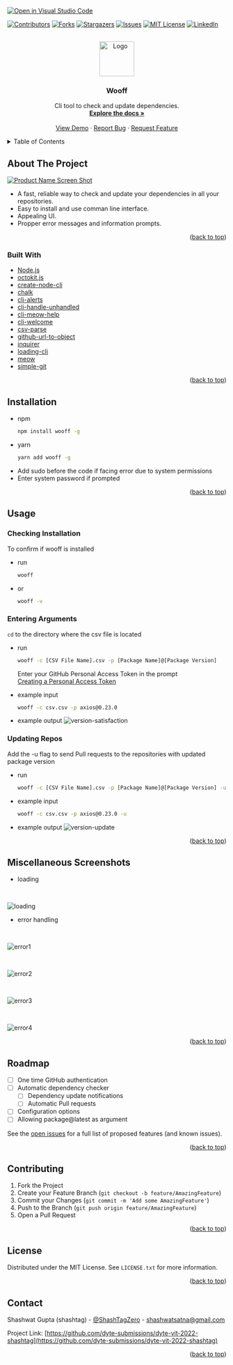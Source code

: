 [![Open in Visual Studio Code](https://classroom.github.com/assets/open-in-vscode-c66648af7eb3fe8bc4f294546bfd86ef473780cde1dea487d3c4ff354943c9ae.svg)](https://classroom.github.com/online_ide?assignment_repo_id=7947212&assignment_repo_type=AssignmentRepo)

<div id="top"></div>
<!--
*** Thanks for checking out the Best-README-Template. If you have a suggestion
*** that would make this better, please fork the repo and create a pull request
*** or simply open an issue with the tag "enhancement".
*** Don't forget to give the project a star!
*** Thanks again! Now go create something AMAZING! :D
-->

<!-- PROJECT SHIELDS -->
<!--
*** I'm using markdown "reference style" links for readability.
*** Reference links are enclosed in brackets [ ] instead of parentheses ( ).
*** See the bottom of this document for the declaration of the reference variables
*** for contributors-url, forks-url, etc. This is an optional, concise syntax you may use.
*** https://www.markdownguide.org/basic-syntax/#reference-style-links
-->

[![Contributors][contributors-shield]][contributors-url]
[![Forks][forks-shield]][forks-url]
[![Stargazers][stars-shield]][stars-url]
[![Issues][issues-shield]][issues-url]
[![MIT License][license-shield]][license-url]
[![LinkedIn][linkedin-shield]][linkedin-url]

<!-- PROJECT LOGO -->
<br />
<div align="center">
  <a href="https://github.com/dyte-submissions/dyte-vit-2022-shashtag">
    <img src="images/logo.png" alt="Logo" width="80" height="80">
  </a>

<h3 align="center">Wooff</h3>

  <p align="center">
    Cli tool to check and update dependencies.
    <br />
    <a href="https://github.com/dyte-submissions/dyte-vit-2022-shashtag"><strong>Explore the docs »</strong></a>
    <br />
    <br />
    <a href="https://github.com/dyte-submissions/dyte-vit-2022-shashtag">View Demo</a>
    ·
    <a href="https://github.com/dyte-submissions/dyte-vit-2022-shashtag/issues">Report Bug</a>
    ·
    <a href="https://github.com/dyte-submissions/dyte-vit-2022-shashtag/issues">Request Feature</a>
  </p>
</div>

<!-- TABLE OF CONTENTS -->
<details>
  <summary>Table of Contents</summary>
  <ol>
    <li>
      <a href="#about-the-project">About The Project</a>
      <ul>
        <li><a href="#built-with">Built With</a></li>
      </ul>
    </li>
    <li>
      <a href="#installation">Installation</a>
    </li>
    <li><a href="#usage">Usage</a>
      <ul>
        <li>
          <a href="#markdown-header-checking-installation">Checking Installation</a>
        </li>
        <li>
          <a href="#markdown-header-entering-arguments">Entering Arguments</a>
        </li>
        <li>
          <a href="#markdown-header-updating-repos">Updating Repos</a>
        </li>
      </ul>
    </li>
    <li><a href="#markdown-header-miscellaneous-screenshots">Miscellaneous Screenshots</a></li>
    <li><a href="#roadmap">Roadmap</a></li>
    <li><a href="#contributing">Contributing</a></li>
    <li><a href="#license">License</a></li>
    <li><a href="#contact">Contact</a></li>
  </ol>
</details>

<!-- ABOUT THE PROJECT -->

## About The Project

[![Product Name Screen Shot][product-screenshot]](https://github.com/dyte-submissions/dyte-vit-2022-shashtag)

* A fast, reliable way to check and update your dependencies in all your repositories.
* Easy to install and use comman line interface.
* Appealing UI.
* Propper error messages and information prompts.

<p align="right">(<a href="#top">back to top</a>)</p>

### Built With

-   [Node.js](https://nodejs.org/en/)
-   [octokit.js](https://github.com/octokit/octokit.js)
-   [create-node-cli](https://www.npmjs.com/package/create-node-cli)
-   [chalk](https://www.npmjs.com/package/chalk)
-   [cli-alerts](https://www.npmjs.com/package/cli-alerts)
-   [cli-handle-unhandled](https://www.npmjs.com/package/cli-handle-error)
-   [cli-meow-help](https://www.npmjs.com/package/cli-meow-help)
-   [cli-welcome](https://www.npmjs.com/package/cli-welcome)
-   [csv-parse](https://www.npmjs.com/package/csv-parse)
-   [github-url-to-object](https://www.npmjs.com/package/github-url-to-object)
-   [inquirer](https://www.npmjs.com/package/inquirer)
-   [loading-cli](https://www.npmjs.com/package/loading-cli)
-   [meow](https://www.npmjs.com/package/meow)
-   [simple-git](https://www.npmjs.com/package/simple-git)

<p align="right">(<a href="#top">back to top</a>)</p>

<!-- INSTALLATION -->

## Installation

-   npm
    ```sh
    npm install wooff -g
    ```
-   yarn
    ```sh
    yarn add wooff -g
    ```

*   Add sudo before the code if facing error due to system permissions
*   Enter system password if prompted

<p align="right">(<a href="#top">back to top</a>)</p>

<!-- USAGE EXAMPLES -->

## Usage

### Checking Installation

To confirm if wooff is installed

-   run
    ```sh
    wooff
    ```
-   or
    ```sh
    wooff -v
    ```

### Entering Arguments

`cd` to the directory where the csv file is located

-   run

    ```sh
    wooff -c [CSV File Name].csv -p [Package Name]@[Package Version]
    ```

    Enter your GitHub Personal Access Token in the prompt
    <br/>
    <a href="https://docs.github.com/en/authentication/keeping-your-account-and-data-secure/creating-a-personal-access-token">Creating a Personal Access Token</a>

-   example input
    ```sh
    wooff -c csv.csv -p axios@0.23.0
    ```
-   example output
    ![version-satisfaction]

### Updating Repos

Add the -u flag to send Pull requests to the repositories with updated package version

-   run

    ```sh
    wooff -c [CSV File Name].csv -p [Package Name]@[Package Version] -u
    ```

-   example input
    ```sh
    wooff -c csv.csv -p axios@0.23.0 -u
    ```
-   example output
    ![version-update]

<p align="right">(<a href="#top">back to top</a>)</p>

## Miscellaneous Screenshots

- loading
<br/>

![loading]

- error handling
<br/>

![error1]

<br/>

![error2]

<br/>

![error3]

<br/>

![error4]


<p align="right">(<a href="#top">back to top</a>)</p>

<!-- ROADMAP -->

## Roadmap

-   [ ] One time GitHub authentication
-   [ ] Automatic dependency checker
    -   [ ] Dependency update notifications
    -   [ ] Automatic Pull requests
-   [ ] Configuration options
-   [ ] Allowing package@latest as argument

See the [open issues](https://github.com/dyte-submissions/dyte-vit-2022-shashtag/issues) for a full list of proposed features (and known issues).

<p align="right">(<a href="#top">back to top</a>)</p>

<!-- CONTRIBUTING -->

## Contributing

1. Fork the Project
2. Create your Feature Branch (`git checkout -b feature/AmazingFeature`)
3. Commit your Changes (`git commit -m 'Add some AmazingFeature'`)
4. Push to the Branch (`git push origin feature/AmazingFeature`)
5. Open a Pull Request

<p align="right">(<a href="#top">back to top</a>)</p>

<!-- LICENSE -->

## License

Distributed under the MIT License. See `LICENSE.txt` for more information.

<p align="right">(<a href="#top">back to top</a>)</p>

<!-- CONTACT -->

## Contact

Shashwat Gupta (shashtag) - [@ShashTagZero](https://twitter.com/ShashTagZero) - shashwatsatna@gmail.com

Project Link: [https://github.com/dyte-submissions/dyte-vit-2022-shashtag](https://github.com/dyte-submissions/dyte-vit-2022-shashtag)

<p align="right">(<a href="#top">back to top</a>)</p>

<!-- MARKDOWN LINKS & IMAGES -->
<!-- https://www.markdownguide.org/basic-syntax/#reference-style-links -->

[contributors-shield]: https://img.shields.io/github/contributors/dyte-submissions/dyte-vit-2022-shashtag.svg?style=for-the-badge
[contributors-url]: https://github.com/dyte-submissions/dyte-vit-2022-shashtag/graphs/contributors
[forks-shield]: https://img.shields.io/github/forks/dyte-submissions/dyte-vit-2022-shashtag.svg?style=for-the-badge
[forks-url]: https://github.com/dyte-submissions/dyte-vit-2022-shashtag/network/members
[stars-shield]: https://img.shields.io/github/stars/dyte-submissions/dyte-vit-2022-shashtag.svg?style=for-the-badge
[stars-url]: https://github.com/dyte-submissions/dyte-vit-2022-shashtag/stargazers
[issues-shield]: https://img.shields.io/github/issues/dyte-submissions/dyte-vit-2022-shashtag.svg?style=for-the-badge
[issues-url]: https://github.com/dyte-submissions/dyte-vit-2022-shashtag/issues
[license-shield]: https://img.shields.io/github/license/dyte-submissions/dyte-vit-2022-shashtag.svg?style=for-the-badge
[license-url]: https://github.com/dyte-submissions/dyte-vit-2022-shashtag/blob/master/LICENSE.txt
[linkedin-shield]: https://img.shields.io/badge/-LinkedIn-black.svg?style=for-the-badge&logo=linkedin&colorB=555
[linkedin-url]: https://linkedin.com/in/shashtag
[product-screenshot]: images/dogo.jpeg
[version-satisfaction]: images/version.png
[version-update]: images/update.png
[loading]: images/loading.png
[error1]: images/error1.png
[error2]: images/error2.png
[error3]: images/error3.png
[error4]: images/error4.png
